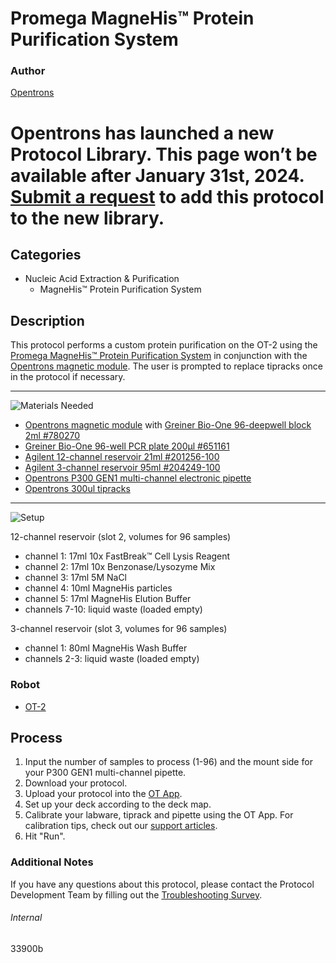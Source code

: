 # Promega MagneHis™ Protein Purification System

### Author
[Opentrons](https://opentrons.com/)


# Opentrons has launched a new Protocol Library. This page won’t be available after January 31st, 2024. [Submit a request](https://docs.google.com/forms/d/e/1FAIpQLSdYYp9QCKow4nn0KlCVsMS3HX0eJ0N9O7-erajKvcpT0lWbSg/viewform) to add this protocol to the new library.

## Categories
* Nucleic Acid Extraction & Purification
	* MagneHis™ Protein Purification System

## Description
This protocol performs a custom protein purification on the OT-2 using the [Promega MagneHis™ Protein Purification System](https://www.promega.co.uk/products/protein-purification/protein-purification-kits/magnehis-protein-purification-system/?catNum=V8550) in conjunction with the [Opentrons magnetic module](https://shop.opentrons.com/collections/hardware-modules/products/magdeck). The user is prompted to replace tipracks once in the protocol if necessary.

---
![Materials Needed](https://s3.amazonaws.com/opentrons-protocol-library-website/custom-README-images/001-General+Headings/materials.png)

* [Opentrons magnetic module](https://shop.opentrons.com/collections/hardware-modules/products/magdeck) with [Greiner Bio-One 96-deepwell block 2ml #780270](https://shop.gbo.com/en/usa/products/bioscience/microplates/polypropylene-storage-plates/96-well-masterblock-2ml/780270.html)
* [Greiner Bio-One 96-well PCR plate 200µl #651161](https://shop.gbo.com/en/usa/products/bioscience/microplates/96-well-microplates/96-well-microplates-clear/651161.html)
* [Agilent 12-channel reservoir 21ml #201256-100](https://www.agilent.com/store/productDetail.jsp?catalogId=201256-100)
* [Agilent 3-channel reservoir 95ml #204249-100](https://www.agilent.com/store/productDetail.jsp?catalogId=204249-100)
* [Opentrons P300 GEN1 multi-channel electronic pipette](https://shop.opentrons.com/collections/ot-2-pipettes/products/8-channel-electronic-pipette?variant=5984202489885)
* [Opentrons 300ul tipracks](https://shop.opentrons.com/collections/opentrons-tips)

---
![Setup](https://s3.amazonaws.com/opentrons-protocol-library-website/custom-README-images/001-General+Headings/Setup.png)

12-channel reservoir (slot 2, volumes for 96 samples)
* channel 1: 17ml 10x FastBreak™ Cell Lysis Reagent
* channel 2: 17ml 10x Benzonase/Lysozyme Mix
* channel 3: 17ml 5M NaCl
* channel 4: 10ml MagneHis particles
* channel 5: 17ml MagneHis Elution Buffer
* channels 7-10: liquid waste (loaded empty)

3-channel reservoir (slot 3, volumes for 96 samples)
* channel 1: 80ml MagneHis Wash Buffer
* channels 2-3: liquid waste (loaded empty)

### Robot
* [OT-2](https://opentrons.com/ot-2)

## Process
1. Input the number of samples to process (1-96) and the mount side for your P300 GEN1 multi-channel pipette.
2. Download your protocol.
3. Upload your protocol into the [OT App](https://opentrons.com/ot-app).
4. Set up your deck according to the deck map.
5. Calibrate your labware, tiprack and pipette using the OT App. For calibration tips, check out our [support articles](https://support.opentrons.com/en/collections/1559720-guide-for-getting-started-with-the-ot-2).
6. Hit "Run".

### Additional Notes
If you have any questions about this protocol, please contact the Protocol Development Team by filling out the [Troubleshooting Survey](https://protocol-troubleshooting.paperform.co/).

###### Internal
33900b
